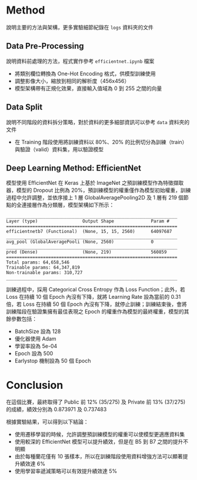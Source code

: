 # Method

說明主要的方法與架構，更多實驗細節紀錄在 `logs` 資料夾的文件

## Data Pre-Processing

說明資料前處理的方法，程式實作參考 `efficientnet.ipynb` 檔案

- 將類別欄位轉換為 One-Hot Encoding 格式，供模型訓練使用
- 調整影像大小，縮放到相同的解析度（456x456）
- 模型架構帶有正規化效果，直接輸入值域為 0 到 255 之間的向量

## Data Split

說明不同階段的資料拆分策略，對於資料的更多細部資訊可以參考 `data` 資料夾的文件

- 在 Training 階段使用將訓練資料以 80%、20% 的比例切分為訓練（train）與驗證（valid）資料集，用以驗證模型

## Deep Learning Method: EfficientNet

模型使用 EfficientNet 在 Keras 上基於 ImageNet 之預訓練模型作為特徵擷取器，模型的 Dropout 比例為 20%，預訓練模型的權重僅作為模型初始權重，訓練過程中允許調整，並依序接上 1 層 GlobalAveragePooling2D 及 1 層有 219 個節點的全連接層作為分類層，模型架構如下所示：

```console
_________________________________________________________________
Layer (type)                 Output Shape              Param #   
=================================================================
efficientnetb7 (Functional)  (None, 15, 15, 2560)      64097687  
_________________________________________________________________
avg_pool (GlobalAveragePooli (None, 2560)              0         
_________________________________________________________________
pred (Dense)                 (None, 219)               560859    
=================================================================
Total params: 64,658,546
Trainable params: 64,347,819
Non-trainable params: 310,727
_________________________________________________________________
```

訓練過程中，採用 Categorical Cross Entropy 作為 Loss Function；此外，若 Loss 在持續 10 個 Epoch 內沒有下降，就將 Learning Rate 設為當前的 0.31 倍，若 Loss 在持續 50 個 Epoch 內沒有下降，就停止訓練；訓練結束後，會將訓練階段在驗證集擁有最佳表現之 Epoch 的權重作為模型的最終權重，模型的其餘參數包括：

- BatchSize 設為 128
- 優化器使用 Adam
- 學習率設為 5e-04
- Epoch 設為 500
- Earlystop 機制設為 50 個 Epoch

# Conclusion

在這個比賽，最終取得了 Public 前 12% (35/275) 及 Private 前 13% (37/275) 的成績，績效分別為 0.873971 及 0.737483

根據實驗結果，可以得到以下結論：

- 使用遷移學習的時候，允許調整預訓練模型的權重可以使模型更適應資料集
- 使用較深的 EfficientNet 模型可以提升績效，但是在 B5 到 B7 之間的提升不明顯
- 由於每種蘭花僅有 10 張樣本，所以在訓練階段使用資料增強方法可以顯著提升績效達 6%
- 使用學習率遞減策略可以有效提升績效達 5%
